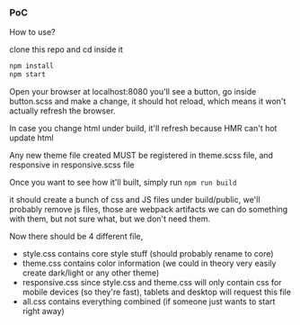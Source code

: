 ### PoC

How to use?

clone this repo and cd inside it
```bash
npm install
npm start
```

Open your browser at localhost:8080 you'll see a button, go inside button.scss and make a change, it should hot reload,
which means it won't actually refresh the browser.

In case you change html under build, it'll refresh because HMR can't hot update html

Any new theme file created MUST be registered in theme.scss file, and responsive in responsive.scss file

Once you want to see how it'll built, simply run `npm run build`

it should create a bunch of css and JS files under build/public, we'll probably remove js files, those are webpack artifacts
we can do something with them, but not sure what, but we don't need them.

Now there should be 4 different file,
- style.css contains core style stuff (should probably rename to core)
- theme.css contains color information (we could in theory very easily create dark/light or any other theme)
- responsive.css since style.css and theme.css will only contain css for mobile devices (so they're fast), tablets and desktop will request this file
- all.css contains everything combined (if someone just wants to start right away)
